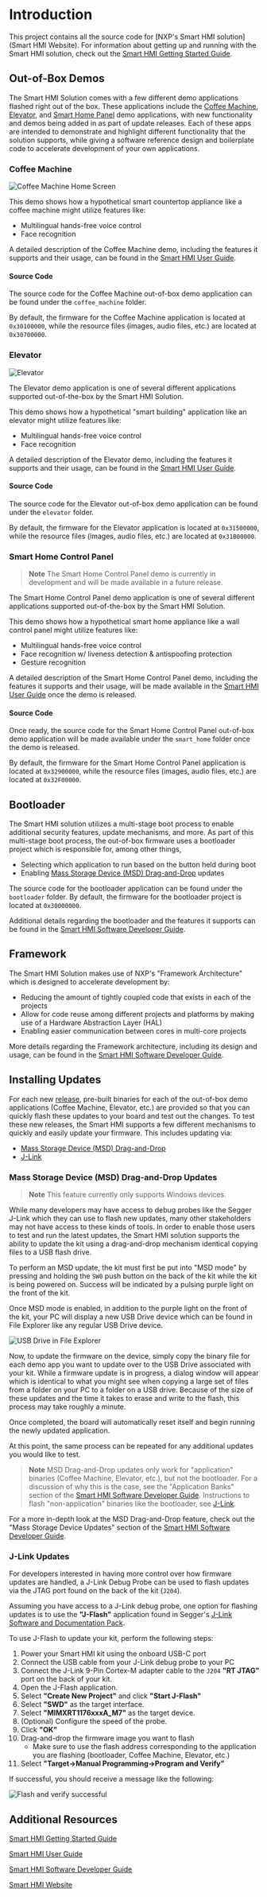 # Introduction

This project contains all the source code for [NXP's Smart HMI solution](Smart HMI Website).
For information about getting up and running with the Smart HMI solution, check out the [Smart HMI Getting Started Guide].

## Out-of-Box Demos

The Smart HMI Solution comes with a few different demo applications flashed right out of the box.
These applications include the [Coffee Machine](#coffee-machine), [Elevator](#elevator), and [Smart Home Panel](#smart-home-control-panel) demo applications,
with new functionality and demos being added in as part of update releases.
Each of these apps are intended to demonstrate and highlight different functionality that the solution supports,
while giving a software reference design and boilerplate code to accelerate development of your own applications.

### Coffee Machine

![Coffee Machine Home Screen](./docs/source/img/coffee_machine_home_screen.png)

This demo shows how a hypothetical smart countertop appliance like a coffee machine might utilize features like:

- Multilingual hands-free voice control 
- Face recognition 

A detailed description of the Coffee Machine demo, including the features it supports and their usage, can be found in the [Smart HMI User Guide].

#### Source Code

The source code for the Coffee Machine out-of-box demo application can be found under the `coffee_machine` folder.

By default, the firmware for the Coffee Machine application is located at `0x30100000`, while the resource files (images, audio files, etc.) are located at `0x30700000`.

### Elevator

![Elevator](./docs/source/img/elevator_home_screen.png)

The Elevator demo application is one of several different applications supported out-of-the-box by the Smart HMI Solution.

This demo shows how a hypothetical "smart building" application like an elevator might utilize features like:

- Multilingual hands-free voice control 
- Face recognition 

A detailed description of the Elevator demo, including the features it supports and their usage, can be found in the [Smart HMI User Guide].

#### Source Code

The source code for the Elevator out-of-box demo application can be found under the `elevator` folder.

By default, the firmware for the Elevator application is located at `0x31500000`, while the resource files (images, audio files, etc.) are located at `0x31B00000`.

### Smart Home Control Panel

> **Note**
> The Smart Home Control Panel demo is currently in development
> and will be made available in a future release.

The Smart Home Control Panel demo application is one of several different applications supported out-of-the-box by the Smart HMI Solution.

This demo shows how a hypothetical smart home appliance like a wall control panel might utilize features like:

- Multilingual hands-free voice control 
- Face recognition w/ liveness detection & antispoofing protection
- Gesture recognition

A detailed description of the Smart Home Control Panel demo, including the features it supports and their usage, will be made available in the [Smart HMI User Guide] once the demo is released.

#### Source Code

Once ready, the source code for the Smart Home Control Panel out-of-box demo application will be made available under the `smart_home` folder once the demo is released.

By default, the firmware for the Smart Home Control Panel application is located at `0x32900000`, while the resource files (images, audio files, etc.) are located at `0x32F00000`.

## Bootloader

The Smart HMI solution utilizes a multi-stage boot process to enable additional security features, update mechanisms, and more.
As part of this multi-stage boot process, the out-of-box firmware uses a bootloader project which is responsible for,
among other things,

- Selecting which application to run based on the button held during boot
- Enabling [Mass Storage Device (MSD) Drag-and-Drop](#mass-storage-device-msd-drag-and-drop-updates) updates

The source code for the bootloader application can be found under the `bootloader` folder.
By default, the firmware for the bootloader project is located at `0x30000000`.

Additional details regarding the bootloader and the features it supports can be found in the [Smart HMI Software Developer Guide].

## Framework

The Smart HMI Solution makes use of NXP's "Framework Architecture" which is designed to accelerate development by:

- Reducing the amount of tightly coupled code that exists in each of the projects
- Allow for code reuse among different projects and platforms by making use of a Hardware Abstraction Layer (HAL)
- Enabling easier communication between cores in multi-core projects

More details regarding the Framework architecture, including its design and usage, can be found in the [Smart HMI Software Developer Guide].

## Installing Updates

For each new [release](https://github.com/NXP/mcu-smhmi/releases), pre-built binaries for each of the out-of-box demo applications (Coffee Machine, Elevator, etc.) are provided so that you can quickly flash these updates to your board and test out the changes.
To test these new releases, the Smart HMI supports a few different mechanisms to quickly and easily update your firmware.
This includes updating via:

- [Mass Storage Device (MSD) Drag-and-Drop](#mass-storage-device-msd-drag-and-drop-updates)
- [J-Link](#j-link-updates)

### Mass Storage Device (MSD) Drag-and-Drop Updates

> **Note**
> This feature currently only supports Windows devices.

While many developers may have access to debug probes like the Segger J-Link which they can use to flash new updates,
many other stakeholders may not have access to these kinds of tools.
In order to enable those users to test and run the latest updates,
the Smart HMI solution supports the ability to update the kit using a drag-and-drop mechanism identical copying files to a USB flash drive.

To perform an MSD update, the kit must first be put into "MSD mode" by pressing and holding the `SW0` push button on the back of the kit while the kit is being powered on. Success will be indicated by a pulsing purple light on the front of the kit.

Once MSD mode is enabled, in addition to the purple light on the front of the kit, your PC will display a new USB Drive device which can be found in File Explorer like any regular USB Drive device.

![USB Drive in File Explorer](docs/source/img/bootloader/bootloader_MSD_FileExplorer.png)

Now, to update the firmware on the device, simply copy the binary file for each demo app you want to update over to the USB Drive associated with your kit.
While a firmware update is in progress, a dialog window will appear which is identical to what you might see when copying a large set of files from a folder on your PC to a folder on a USB drive.
Because of the size of these updates and the time it takes to erase and write to the flash,
this process may take roughly a minute.

Once completed, the board will automatically reset itself and begin running the newly updated application.

At this point, the same process can be repeated for any additional updates you would like to test.

> **Note**
> MSD Drag-and-Drop updates only work for "application" binaries (Coffee Machine, Elevator, etc.), but not the bootloader.
> For a discussion of why this is the case, see the "Application Banks" section of the [Smart HMI Software Developer Guide].
> Instructions to flash "non-application" binaries like the bootloader, see [J-Link](#j-link-updates).

For a more in-depth look at the MSD Drag-and-Drop feature, check out the "Mass Storage Device Updates" section of the [Smart HMI Software Developer Guide].

### J-Link Updates

For developers interested in having more control over how firmware updates are handled, a J-Link Debug Probe can be used to flash updates via the JTAG port found on the back of the kit (`J204`).

Assuming you have access to a J-Link debug probe,
one option for flashing updates is to use the **"J-Flash"** application found in Segger's [J-Link Software and Documentation Pack](https://www.segger.com/downloads/jlink/).

To use J-Flash to update your kit, perform the following steps:

1. Power your Smart HMI kit using the onboard USB-C port
2. Connect the USB cable from your J-Link debug probe to your PC
3. Connect the J-Link 9-Pin Cortex-M adapter cable to the `J204` **"RT JTAG"** port on the back of your kit.
4. Open the J-Flash application.
5. Select **"Create New Project"** and click **"Start J-Flash"**
6. Select **"SWD"** as the target interface.
7. Select **"MIMXRT1176xxxA_M7"** as the target device.
8. (Optional) Configure the speed of the probe.
9. Click **"OK"**
10. Drag-and-drop the firmware image you want to flash
    - Make sure to use the flash address corresponding to the application you are flashing (bootloader, Coffee Machine, Elevator, etc.)
11. Select **"Target->Manual Programming->Program and Verify"**

If successful, you should receive a message like the following:

![Flash and verify successful](./docs/source/img/jflash_success.png)

## Additional Resources

[Smart HMI Getting Started Guide]

[Smart HMI User Guide]

[Smart HMI Software Developer Guide]

[Smart HMI Website]

[smart hmi website]: https://www.nxp.com/mcu-smhmi
[smart hmi getting started guide]: https://www.nxp.com/document/guide/getting-started-with-the-sln-tlhmi-iot:GS-SLN-TLHMI-IOT
[smart hmi user guide]: https://www.nxp.com/docs/en/user-guide/MCU-SMHMI-UG.pdf
[smart hmi software developer guide]: https://www.nxp.com/docs/en/user-guide/MCU-SMHMI-SDUG.pdf
